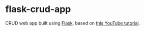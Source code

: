 # flask-crud-app
CRUD web app built using [Flask](https://flask.palletsprojects.com/), based on [this YouTube tutorial](https://www.youtube.com/watch?v=Z1RJmh_OqeA).
